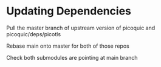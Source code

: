 
# Updating Dependencies 

Pull the master branch of upstream version of picoquic and picoquic/deps/picotls 

Rebase main onto master for both of those repos 

Check both submodules are pointing at main branch 

